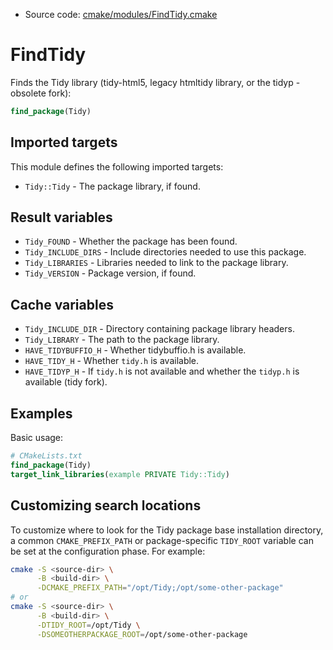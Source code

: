 <!-- This is auto-generated file. -->
* Source code: [cmake/modules/FindTidy.cmake](https://github.com/petk/php-build-system/blob/master/cmake/cmake/modules/FindTidy.cmake)

# FindTidy

Finds the Tidy library (tidy-html5, legacy htmltidy library, or the tidyp -
obsolete fork):

```cmake
find_package(Tidy)
```

## Imported targets

This module defines the following imported targets:

* `Tidy::Tidy` - The package library, if found.

## Result variables

* `Tidy_FOUND` - Whether the package has been found.
* `Tidy_INCLUDE_DIRS` - Include directories needed to use this package.
* `Tidy_LIBRARIES` - Libraries needed to link to the package library.
* `Tidy_VERSION` - Package version, if found.

## Cache variables

* `Tidy_INCLUDE_DIR` - Directory containing package library headers.
* `Tidy_LIBRARY` - The path to the package library.
* `HAVE_TIDYBUFFIO_H` - Whether tidybuffio.h is available.
* `HAVE_TIDY_H` - Whether `tidy.h` is available.
* `HAVE_TIDYP_H` - If `tidy.h` is not available and whether the `tidyp.h` is
  available (tidy fork).

## Examples

Basic usage:

```cmake
# CMakeLists.txt
find_package(Tidy)
target_link_libraries(example PRIVATE Tidy::Tidy)
```

## Customizing search locations

To customize where to look for the Tidy package base
installation directory, a common `CMAKE_PREFIX_PATH` or
package-specific `TIDY_ROOT` variable can be set at
the configuration phase. For example:

```sh
cmake -S <source-dir> \
      -B <build-dir> \
      -DCMAKE_PREFIX_PATH="/opt/Tidy;/opt/some-other-package"
# or
cmake -S <source-dir> \
      -B <build-dir> \
      -DTIDY_ROOT=/opt/Tidy \
      -DSOMEOTHERPACKAGE_ROOT=/opt/some-other-package
```
